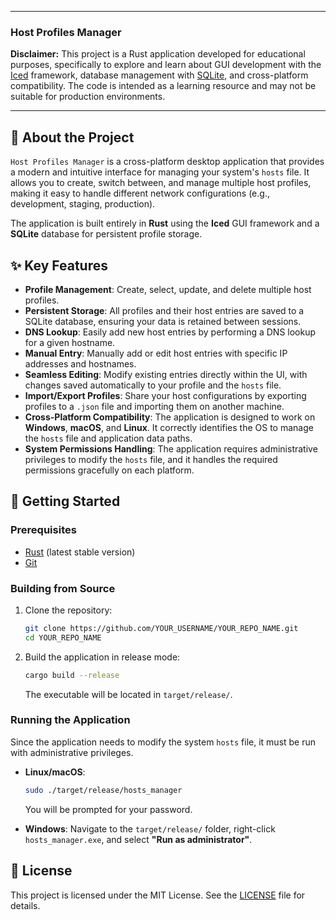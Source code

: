 
-----

### Host Profiles Manager

**Disclaimer:** This project is a Rust application developed for educational purposes, specifically to explore and learn about GUI development with the [Iced](https://iced.rs/) framework, database management with [SQLite](https://www.sqlite.org/index.html), and cross-platform compatibility. The code is intended as a learning resource and may not be suitable for production environments.

-----

## 📖 About the Project

`Host Profiles Manager` is a cross-platform desktop application that provides a modern and intuitive interface for managing your system's `hosts` file. It allows you to create, switch between, and manage multiple host profiles, making it easy to handle different network configurations (e.g., development, staging, production).

The application is built entirely in **Rust** using the **Iced** GUI framework and a **SQLite** database for persistent profile storage.

## ✨ Key Features

* **Profile Management**: Create, select, update, and delete multiple host profiles.
* **Persistent Storage**: All profiles and their host entries are saved to a SQLite database, ensuring your data is retained between sessions.
* **DNS Lookup**: Easily add new host entries by performing a DNS lookup for a given hostname.
* **Manual Entry**: Manually add or edit host entries with specific IP addresses and hostnames.
* **Seamless Editing**: Modify existing entries directly within the UI, with changes saved automatically to your profile and the `hosts` file.
* **Import/Export Profiles**: Share your host configurations by exporting profiles to a `.json` file and importing them on another machine.
* **Cross-Platform Compatibility**: The application is designed to work on **Windows**, **macOS**, and **Linux**. It correctly identifies the OS to manage the `hosts` file and application data paths.
* **System Permissions Handling**: The application requires administrative privileges to modify the `hosts` file, and it handles the required permissions gracefully on each platform.


## 🚀 Getting Started

### Prerequisites

* [Rust](https://www.rust-lang.org/tools/install) (latest stable version)
* [Git](https://git-scm.com/downloads)

  
### Building from Source

1.  Clone the repository:

    ```bash
    git clone https://github.com/YOUR_USERNAME/YOUR_REPO_NAME.git
    cd YOUR_REPO_NAME
    ```

2.  Build the application in release mode:

    ```bash
    cargo build --release
    ```

    The executable will be located in `target/release/`.

### Running the Application

Since the application needs to modify the system `hosts` file, it must be run with administrative privileges.

* **Linux/macOS**:

  ```bash
  sudo ./target/release/hosts_manager
  ```

  You will be prompted for your password.

* **Windows**:
  Navigate to the `target/release/` folder, right-click `hosts_manager.exe`, and select **"Run as administrator"**.


## 📄 License

This project is licensed under the MIT License. See the [LICENSE](LICENSE.md) file for details.
